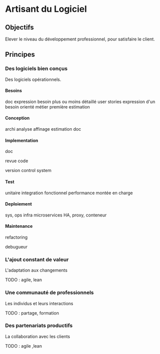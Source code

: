 # Artisant du Logiciel

## Objectifs

Elever le niveau du développement professionnel, pour satisfaire le client.

## Principes

### Des logiciels bien conçus

Des logiciels opérationnels.

#### Besoins

doc expression besoin plus ou moins détaillé
user stories expression d'un besoin orienté métier
première estimation

#### Conception

archi
analyse
affinage estimation
doc

#### Implementation

doc

revue code

version control system

#### Test

unitaire
integration
fonctionnel
performance
montée en charge


#### Deploiement

sys, ops
infra
microservices
HA, proxy, conteneur

#### Maintenance

refactoring

debugueur

### L'ajout constant de valeur

L'adaptation aux changements
 
TODO : agile, lean

### Une communauté de professionnels

Les individus et leurs interactions

TODO : partage, formation

### Des partenariats productifs

La collaboration avec les clients

TODO : agile ,lean
